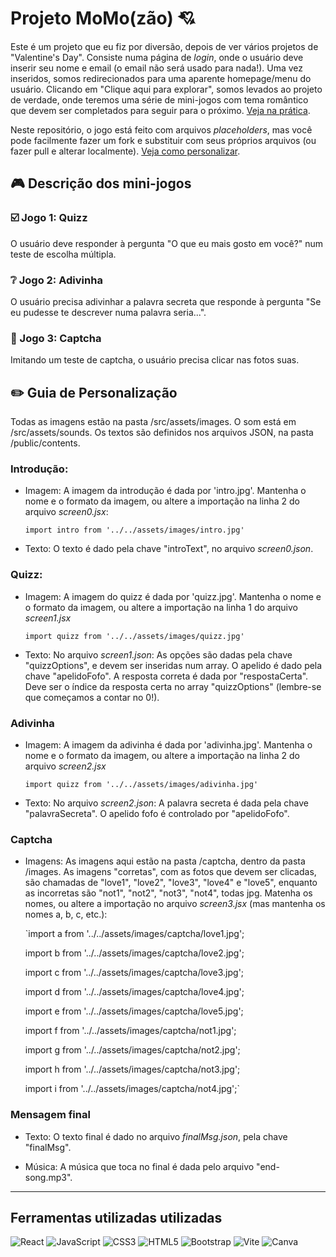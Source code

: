 # Projeto MoMo(zão) :cupid:

Este é um projeto que eu fiz por diversão, depois de ver vários projetos de "Valentine's Day". Consiste numa página de _login_, onde o usuário deve inserir seu nome e email (o email não será usado para nada!). Uma vez inseridos, somos redirecionados para uma aparente homepage/menu do usuário. Clicando em "Clique aqui para explorar", somos levados ao projeto de verdade, onde teremos uma série de mini-jogos com tema romântico que devem ser completados para seguir para o próximo. [Veja na prática](https://eduarda-pimentel.github.io/projeto-momo/).

Neste repositório, o jogo está feito com  arquivos _placeholders_, mas você pode facilmente fazer um fork e substituir com seus próprios arquivos (ou fazer pull e alterar localmente). [Veja como personalizar](#️-guia-de-personalização).

## :video_game: Descrição dos mini-jogos

### :ballot_box_with_check: Jogo 1: Quizz
O usuário deve responder à pergunta "O que eu mais gosto em você?" num teste de escolha múltipla. 

### :grey_question: Jogo 2: Adivinha
O usuário precisa adivinhar a palavra secreta que responde à pergunta "Se eu pudesse te descrever numa palavra seria...".

### :black_square_button: Jogo 3: Captcha
Imitando um teste de captcha, o usuário precisa clicar nas fotos suas.

## :pencil2: Guia de Personalização

Todas as imagens estão na pasta /src/assets/images. 
O som está em /src/assets/sounds. 
Os textos são definidos nos arquivos JSON, na pasta /public/contents.

### Introdução: 

* Imagem:
    A imagem da introdução é dada por 'intro.jpg'. Mantenha o nome e o formato da imagem, ou altere a importação na linha 2 do arquivo _screen0.jsx_:

    `import intro from '../../assets/images/intro.jpg'`

* Texto:
    O texto é dado pela chave "introText", no arquivo _screen0.json_.

### Quizz: 
* Imagem:
    A imagem do quizz é dada por 'quizz.jpg'. Mantenha o nome e o formato da imagem, ou altere a importação na linha 1 do arquivo _screen1.jsx_

    `import quizz from '../../assets/images/quizz.jpg'`

* Texto:
    No arquivo _screen1.json_: 
    As opções são dadas pela chave "quizzOptions", e devem ser inseridas num array.
    O apelido é dado pela chave "apelidoFofo".
    A resposta correta é dada por "respostaCerta". Deve ser o índice da resposta certa no array "quizzOptions" (lembre-se que começamos a contar no 0!). 


### Adivinha

* Imagem:
    A imagem da adivinha é dada por 'adivinha.jpg'. Mantenha o nome e o formato da imagem, ou altere a importação na linha 2 do arquivo _screen2.jsx_

    `import quizz from '../../assets/images/adivinha.jpg'`

* Texto:
 No arquivo _screen2.json_: 
 A palavra secreta é dada pela chave "palavraSecreta". O apelido fofo é controlado por "apelidoFofo".

### Captcha

* Imagens:
As imagens aqui estão na pasta /captcha, dentro da pasta /images. As imagens "corretas", com as fotos que devem ser clicadas, são chamadas de "love1", "love2", "love3", "love4" e "love5", enquanto as incorretas são "not1", "not2", "not3", "not4", todas jpg. Matenha os nomes, ou altere a importação no arquivo _screen3.jsx_ (mas mantenha os nomes a, b, c, etc.):

    `import a from '../../assets/images/captcha/love1.jpg';

    import b from '../../assets/images/captcha/love2.jpg';

    import c from '../../assets/images/captcha/love3.jpg';

    import d from '../../assets/images/captcha/love4.jpg';

    import e from '../../assets/images/captcha/love5.jpg';

    import f from '../../assets/images/captcha/not1.jpg';

    import g from '../../assets/images/captcha/not2.jpg';

    import h from '../../assets/images/captcha/not3.jpg';
    
    import i from '../../assets/images/captcha/not4.jpg';`

### Mensagem final 
* Texto:
O texto final é dado no arquivo _finalMsg.json_, pela chave "finalMsg".

* Música:
A música que toca no final é dada pelo arquivo "end-song.mp3".

*** 
## Ferramentas utilizadas utilizadas

![React](https://img.shields.io/badge/react-%2320232a.svg?style=for-the-badge&logo=react&logoColor=%2361DAFB) ![JavaScript](https://img.shields.io/badge/javascript-%23323330.svg?style=for-the-badge&logo=javascript&logoColor=%23F7DF1E) ![CSS3](https://img.shields.io/badge/css3-%231572B6.svg?style=for-the-badge&logo=css3&logoColor=white) ![HTML5](https://img.shields.io/badge/html5-%23E34F26.svg?style=for-the-badge&logo=html5&logoColor=white) ![Bootstrap](https://img.shields.io/badge/bootstrap-%238511FA.svg?style=for-the-badge&logo=bootstrap&logoColor=white) ![Vite](https://img.shields.io/badge/vite-%23646CFF.svg?style=for-the-badge&logo=vite&logoColor=white) ![Canva](https://img.shields.io/badge/Canva-%2300C4CC.svg?style=for-the-badge&logo=Canva&logoColor=white)
